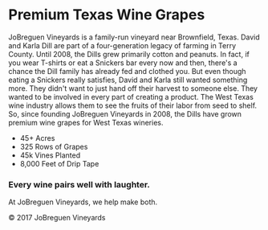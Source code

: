 # Premium Texas Wine Grapes

JoBreguen Vineyards is a family-run vineyard near Brownfield, Texas. David and Karla Dill are part of a four-generation legacy of farming in Terry County. Until 2008, the Dills grew primarily cotton and peanuts. In fact, if you wear T-shirts or eat a Snickers bar every now and then, there's a chance the Dill family has already fed and clothed you. But even though eating a Snickers really satisfies, David and Karla still wanted something more. They didn't want to just hand off their harvest to someone else. They wanted to be involved in every part of creating a product. The West Texas wine industry allows them to see the fruits of their labor from seed to shelf. So, since founding JoBreguen Vineyards in 2008, the Dills have grown premium wine grapes for West Texas wineries.

- 45+ Acres
- 325 Rows of Grapes
- 45k Vines Planted
- 8,000 Feet of Drip Tape

### Every wine pairs well with laughter.  
At JoBreguen Vineyards, we help make both.  

© 2017 JoBreguen Vineyards